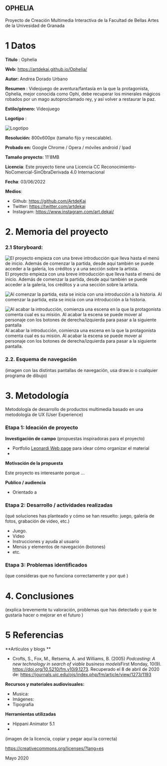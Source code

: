 ## OPHELIA

Proyecto de Creación Multimedia Interactiva de la  Facultad de Bellas Artes de la Univesidad de Granada



# 1 Datos 



**Titulo** : Ophelia

**Web:** https://artdekai.github.io/Ophelia/

**Autor:**  Andrea Dorado Urbano

**Resumen** : Videojuego de aventura/fantasía en la que la protagonista, Ophelia, mejor conocida como Ophi, debe recuperar los minerales mágicos robados por un mago autoproclamado rey, y así volver a restaurar la paz.

**Estilo/género:**  Videojuego

**Logotipo** :

![Logotipo](https://github.com/ArtdeKai/ArtdeKai.github.io/blob/master/Documentaci%C3%B3n%20Ophelia/logotipo.png)

**Resolución:** 800x600px (tamaño fijo y reescalable).

**Probado en:** Google Chrome / Opera / móviles android / Ipad

**Tamaño proyecto:** 11'8MB

**Licencia**: Este proyecto tiene una Licencia CC Reconocimiento-NoComercial-SinObraDerivada 4.0 Internacional

**Fecha**: 03/06/2022

**Medios**:

- Github: https://github.com/ArtdeKai
- Twitter: https://twitter.com/artdekai
- Instagram: https://www.instagram.com/art.dekai/

# 2. Memoria del proyecto 

### 2.1 Storyboard: 

![El proyecto empieza con una breve introducción que lleva hasta el menú de inicio. Además de comenzar la partida, desde aquí también se puede acceder a la galería, los créditos y a una sección sobre la artista.  ](https://github.com/ArtdeKai/ArtdeKai.github.io/blob/master/Documentaci%C3%B3n%20Ophelia/Captura%20de%20pantalla%20%2867%29.png)
El proyecto empieza con una breve introducción que lleva hasta el menú de inicio. Además de comenzar la partida, desde aquí también se puede acceder a la galería, los créditos y a una sección sobre la artista.

![Al comenzar la partida, esta se inicia con una introducción a la historia.](https://github.com/ArtdeKai/ArtdeKai.github.io/blob/master/Documentaci%C3%B3n%20Ophelia/Captura%20de%20pantalla%20%2869%29.png)
Al comenzar la partida, esta se inicia con una introducción a la historia.

![Al acabar la introducción, comienza una escena en la que la protagonista comenta cual es su misión. Al acabar la escena se puede mover al personaje con los botones de derecha/izquierda para pasar a la siguiente pantalla](https://github.com/ArtdeKai/ArtdeKai.github.io/blob/master/Documentaci%C3%B3n%20Ophelia/Captura%20de%20pantalla%20%2871%29.png)
Al acabar la introducción, comienza una escena en la que la protagonista comenta cual es su misión. Al acabar la escena se puede mover al personaje con los botones de derecha/izquierda para pasar a la siguiente pantalla.


### 2.2. Esquema de navegación 



(imagen con las distintas pantallas de navegación, usa draw.io o cualquier programa de dibujo)







# 3. Metodología

Metodología de desarrollo de productos multimedia basado en una metodología de UX (User Experience)



### Etapa 1: Ideación de proyecto

**Investigación de campo** (propuestas inspiradoras para el proyecto)

- Portfolio [Leonardi Web page](http://www.rleonardi.com/interactive-resume/) para idear cómo organizar el material
- 



**Motivación de la propuesta** 

Este  proyecto es interesante porque ... 



**Publico / audiencia**

- Orientado a 





### Etapa 2: Desarrollo / actividades realizadas

(qué soluciones has planteado y cómo se han resuelto: juego, galería de fotos, grabación de video, etc.)

- Juego. 
- Video 
- Instrucciones y ayuda al usuario 
- Menús y elementos de navegación (botones)
- etc.



### Etapa 3: Problemas identificados

(que consideras que no  funciona correctamente y por qué )



# 4. Conclusiones 

(explica brevemente tu valoración, problemas que has detectado y que te gustaría hacer o mejorar en el futuro )







# 5 Referencias 

**Artículos y blogs ** 

- Crofts, S., Fox, M., Retsema, A. and Williams, B. (2005) *Podcasting: A new technology in search of viable business models*First Monday, 10(9). https://doi.org/10.5210/fm.v10i9.1273. Recuperado el 8 de abril de 2020 de: https://journals.uic.edu/ojs/index.php/fm/article/view/1273/1193

**Recursos y materiales audiovisuales:**

* Musica:  
* Imágenes:  
* Tipografía

**Herramientas utilizadas**

- Hippani Animator 5.1
- 



(imagen de la licencia, copiar y pegar aquí la correcta)

https://creativecommons.org/licenses/?lang=es

Mayo 2020
